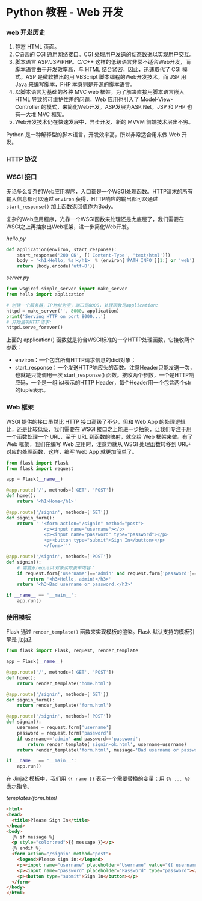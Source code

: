# Python 教程 - Web 开发

### web 开发历史

1. 静态 HTML 页面。
2. C语言的 CGI 通用网络接口。CGI 处理用户发送的动态数据以实现用户交互。
3. 脚本语言 ASP/JSP/PHP。C/C++ 这样的低级语言非常不适合Web开发，而脚本语言由于开发效率高，与 HTML 结合紧密，因此，迅速取代了 CGI 模式。ASP 是微软推出的用 VBScript 脚本编程的Web开发技术，而 JSP 用 Java 来编写脚本，PHP 本身则是开源的脚本语言。
4. 以脚本语言为基础的各种 MVC web 框架。为了解决直接用脚本语言嵌入 HTML 导致的可维护性差的问题，Web 应用也引入了 Model-View-Controller 的模式，来简化Web开发。ASP发展为ASP.Net，JSP 和 PHP 也有一大堆 MVC 框架。
5. Web开发技术仍在快速发展中，异步开发、新的 MVVM 前端技术层出不穷。

Python 是一种解释型的脚本语言，开发效率高，所以非常适合用来做 Web 开发。

### HTTP 协议


### WSGI 接口

无论多么复杂的Web应用程序，入口都是一个WSGI处理函数。HTTP请求的所有输入信息都可以通过 `environ` 获得，HTTP响应的输出都可以通过 `start_response()` 加上函数返回值作为Body。

复杂的Web应用程序，光靠一个WSGI函数来处理还是太底层了，我们需要在WSGI之上再抽象出Web框架，进一步简化Web开发。

*hello.py*

```py
def application(environ, start_response):
    start_response('200 OK', [('Content-Type', 'text/html')])
    body = '<h1>Hello, %s!</h1>' % (environ['PATH_INFO'][1:] or 'web')
    return [body.encode('utf-8')]
```

*server.py*

```py
from wsgiref.simple_server import make_server
from hello import application

# 创建一个服务器，IP地址为空，端口是8000，处理函数是application:
httpd = make_server('', 8000, application)
print('Serving HTTP on port 8000...')
# 开始监听HTTP请求:
httpd.serve_forever()
```

上面的 application() 函数就是符合WSGI标准的一个HTTP处理函数，它接收两个参数：
  * environ：一个包含所有HTTP请求信息的dict对象；
  * start_response：一个发送HTTP响应头的函数。注意Header只能发送一次，也就是只能调用一次 start_response() 函数。接收两个参数，一个是HTTP响应码，一个是一组list表示的HTTP Header，每个Header用一个包含两个str的tuple表示。

### Web 框架

WSGI 提供的接口虽然比 HTTP 接口高级了不少，但和 Web App 的处理逻辑比，还是比较低级，我们需要在 WSGI 接口之上能进一步抽象，让我们专注于用一个函数处理一个 URL，至于 URL 到函数的映射，就交给 Web 框架来做。有了 Web 框架，我们在编写 Web 应用时，注意力就从 WSGI 处理函数转移到 URL+ 对应的处理函数，这样，编写 Web App 就更加简单了。

```py
from flask import Flask
from flask import request

app = Flask(__name__)

@app.route('/', methods=['GET', 'POST'])
def home():
    return '<h1>Home</h1>'

@app.route('/signin', methods=['GET'])
def signin_form():
    return '''<form action="/signin" method="post">
              <p><input name="username"></p>
              <p><input name="password" type="password"></p>
              <p><button type="submit">Sign In</button></p>
              </form>'''

@app.route('/signin', methods=['POST'])
def signin():
    # 需要从request对象读取表单内容：
    if request.form['username']=='admin' and request.form['password']=='password':
        return '<h3>Hello, admin!</h3>'
    return '<h3>Bad username or password.</h3>'

if __name__ == '__main__':
    app.run()
```

### 使用模板

Flask 通过 `render_template()` 函数来实现模板的渲染。Flask 默认支持的模板引擎是 [jinja2](//jinja.pocoo.org/)

```py
from flask import Flask, request, render_template

app = Flask(__name__)

@app.route('/', methods=['GET', 'POST'])
def home():
    return render_template('home.html')

@app.route('/signin', methods=['GET'])
def signin_form():
    return render_template('form.html')

@app.route('/signin', methods=['POST'])
def signin():
    username = request.form['username']
    password = request.form['password']
    if username=='admin' and password=='password':
        return render_template('signin-ok.html', username=username)
    return render_template('form.html', message='Bad username or password', username=username)

if __name__ == '__main__':
    app.run()
```

在 Jinja2 模板中，我们用 `{{ name }}` 表示一个需要替换的变量；用 `{% ... %}` 表示指令。

*templates/form.html*

```html
<html>
<head>
  <title>Please Sign In</title>
</head>
<body>
  {% if message %}
  <p style="color:red">{{ message }}</p>
  {% endif %}
  <form action="/signin" method="post">
    <legend>Please sign in:</legend>
    <p><input name="username" placeholder="Username" value="{{ username }}"></p>
    <p><input name="password" placeholder="Password" type="password"></p>
    <p><button type="submit">Sign In</button></p>
  </form>
</body>
</html>
```
